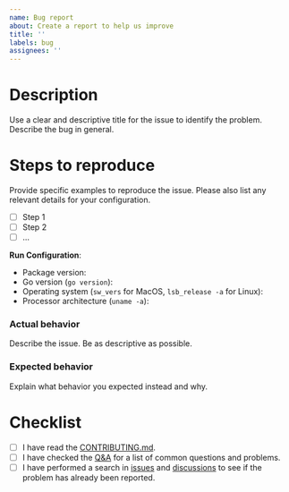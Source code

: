 ```yaml
---
name: Bug report
about: Create a report to help us improve
title: ''
labels: bug
assignees: ''
---
```


# Description
Use a clear and descriptive title for the issue to identify the problem. Describe the bug in general.

# Steps to reproduce
Provide specific examples to reproduce the issue. Please also list any relevant details for your configuration.

- [ ] Step 1
- [ ] Step 2
- [ ] ...

**Run Configuration**:
- Package version:
- Go version (`go version`):
- Operating system (`sw_vers` for MacOS, `lsb_release -a` for Linux):
- Processor architecture (`uname -a`):

### Actual behavior
Describe the issue. Be as descriptive as possible.

### Expected behavior
Explain what behavior you expected instead and why.

# Checklist
- [ ] I have read the [CONTRIBUTING.md](https://github.com/strvcom/strv-backend-go-tea/blob/master/CONTRIBUTING.md).
- [ ] I have checked the [Q&A](https://github.com/strvcom/strv-backend-go-tea/discussions/categories/q-a) for a list of common questions and problems.
- [ ] I have performed a search in [issues](https://github.com/strvcom/strv-backend-go-tea/issues) and [discussions](https://github.com/strvcom/strv-backend-go-tea/discussions) to see if the problem has already been reported.
